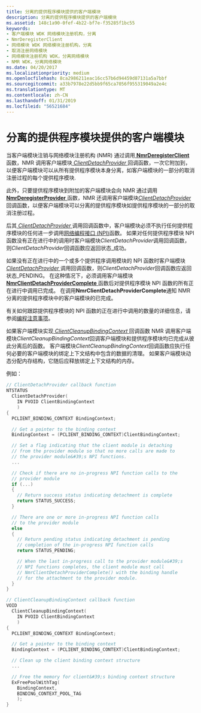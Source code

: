 ```yaml
---
title: 分离的提供程序模块提供的客户端模块
description: 分离的提供程序模块提供的客户端模块
ms.assetid: 148c1a90-0fef-4b22-bf7e-f35285f1bc55
keywords:
- 客户端模块 WDK 网络模块注册机构，分离
- NmrDeregisterClient
- 网络模块 WDK 网络模块注册机构，分离
- 取消注册网络模块
- 网络模块注册机构 WDK，分离网络模块
- NMR WDK，分离网络模块
ms.date: 04/20/2017
ms.localizationpriority: medium
ms.openlocfilehash: 8ca2986211eac16cc57b6d94459d87131a5a7bbf
ms.sourcegitcommit: a33b7978e22d5bb9f65ca7056f955319049a2e4c
ms.translationtype: MT
ms.contentlocale: zh-CN
ms.lasthandoff: 01/31/2019
ms.locfileid: "56521684"
---
```

# <a name="detaching-a-client-module-from-a-provider-module"></a>分离的提供程序模块提供的客户端模块


当客户端模块注销与网络模块注册机构 (NMR) 通过调用[ **NmrDeregisterClient** ](https://msdn.microsoft.com/library/windows/hardware/ff568774)函数，NMR 调用客户端模块[ *ClientDetachProvider* ](https://msdn.microsoft.com/library/windows/hardware/ff544908)回调函数，一次它附加到，以便客户端模块可以从所有提供程序模块本身分离，如客户端模块的一部分的取消注册过程的每个提供程序模块.

此外，只要提供程序模块到附加的客户端模块会向 NMR 通过调用[ **NmrDeregisterProvider** ](https://msdn.microsoft.com/library/windows/hardware/ff568778)函数，NMR 还调用客户端模块[*ClientDetachProvider* ](https://msdn.microsoft.com/library/windows/hardware/ff544908)回调函数，以便客户端模块可以分离的提供程序模块如提供程序模块的一部分的取消注册过程。

后其[ *ClientDetachProvider* ](https://msdn.microsoft.com/library/windows/hardware/ff544908)调用回调函数中，客户端模块必须不执行任何提供程序模块的任何进一步调用[网络编程接口 (NPI)](network-programming-interface.md)函数。 如果对任何提供程序模块 NPI 函数没有正在进行中的调用时客户端模块*ClientDetachProvider*调用回调函数，则*ClientDetachProvider*回调函数应返回状态\_成功。

如果没有正在进行中的一个或多个提供程序调用模块的 NPI 函数时客户端模块[ *ClientDetachProvider* ](https://msdn.microsoft.com/library/windows/hardware/ff544908)调用回调函数，则*ClientDetachProvider*回调函数应返回状态\_PENDING。 在这种情况下，必须调用客户端模块[ **NmrClientDetachProviderComplete** ](https://msdn.microsoft.com/library/windows/hardware/ff568772)函数后对提供程序模块 NPI 函数的所有正在进行中调用已完成。 在调用**NmrClientDetachProviderComplete**通知 NMR 分离的提供程序模块中的客户端模块的已完成。

有关如何跟踪提供程序模块的 NPI 函数的正在进行中调用的数量的详细信息，请参阅[编程注意事项](programming-considerations.md)。

如果客户端模块实现[ *ClientCleanupBindingContext* ](https://msdn.microsoft.com/library/windows/hardware/ff544904)回调函数 NMR 调用客户端模块*ClientCleanupBindingContext*回调客户端模块和提供程序模块均已完成从彼此分离后的函数。 客户端模块*ClientCleanupBindingContext*回调函数应执行任何必要的客户端模块的绑定上下文结构中包含的数据的清理。 如果客户端模块动态分配内存结构，它随后应释放绑定上下文结构的内存。

例如：

```C++
// ClientDetachProvider callback function
NTSTATUS
  ClientDetachProvider(
    IN PVOID ClientBindingContext
    )
{
  PCLIENT_BINDING_CONTEXT BindingContext;

  // Get a pointer to the binding context
  BindingContext = (PCLIENT_BINDING_CONTEXT)ClientBindingContext;

  // Set a flag indicating that the client module is detaching
  // from the provider module so that no more calls are made to
  // the provider module&#39;s NPI functions.
  ...

  // Check if there are no in-progress NPI function calls to the
  // provider module
  if (...)
  {
    // Return success status indicating detachment is complete
    return STATUS_SUCCESS;
  }

  // There are one or more in-progress NPI function calls
  // to the provider module
  else
  {
    // Return pending status indicating detachment is pending
    // completion of the in-progress NPI function calls
    return STATUS_PENDING;

    // When the last in-progress call to the provider module&#39;s
    // NPI functions completes, the client module must call
    // NmrClientDetachProviderComplete() with the binding handle
    // for the attachment to the provider module.
  }
}

// ClientCleanupBindingContext callback function
VOID
  ClientCleanupBindingContext(
    IN PVOID ClientBindingContext
    )
{
  PCLIENT_BINDING_CONTEXT BindingContext;

  // Get a pointer to the binding context
  BindingContext = (PCLIENT_BINDING_CONTEXT)ClientBindingContext;

  // Clean up the client binding context structure
  ...

  // Free the memory for client&#39;s binding context structure
  ExFreePoolWithTag(
    BindingContext,
    BINDING_CONTEXT_POOL_TAG
    );
}
```

 

 





